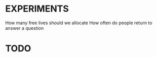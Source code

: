 EXPERIMENTS
====

How many free lives should we allocate
How often do people return to answer a question

TODO
====

